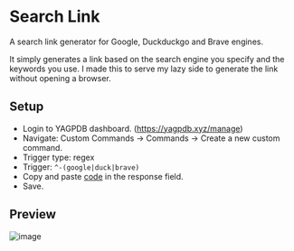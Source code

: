 # Search Link
A search link generator for Google, Duckduckgo and Brave engines.

It simply generates a link based on the search engine you specify and the keywords you use. I made this to serve my lazy side to generate the link without opening a browser.

## Setup
- Login to YAGPDB dashboard. (https://yagpdb.xyz/manage)
- Navigate: Custom Commands -> Commands -> Create a new custom command.
- Trigger type: regex
- Trigger: `^-(google|duck|brave)`
- Copy and paste [code](https://raw.githubusercontent.com/Samillion/yagpdb-cc/main/Search%20Link/searchlink.go) in the response field.
- Save.

## Preview

![image](https://github.com/Samillion/yagpdb-cc/assets/17427046/67ef0773-e8fa-4a91-8858-686483079852)
